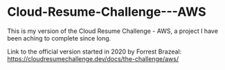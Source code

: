 # Cloud-Resume-Challenge---AWS
This is my version of the Cloud Resume Challenge - AWS, a project I have been aching to complete since long.

Link to the official version started in 2020 by Forrest Brazeal: https://cloudresumechallenge.dev/docs/the-challenge/aws/
